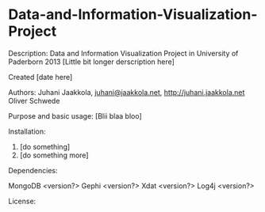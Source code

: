 Data-and-Information-Visualization-Project
==========================================

Description:
Data and Information Visualization Project in University of Paderborn 2013
[Little bit longer derscription here]

Created [date here]

Authors: 
	Juhani Jaakkola, juhani@jaakkola.net, http://juhani.jaakkola.net
	Oliver Schwede

Purpose and basic usage:
[Blii blaa bloo]

Installation:
1. [do something]
2. [do something more]


Dependencies:

MongoDB		<version?>
Gephi		<version?>
Xdat		<version?>
Log4j		<version?>

License:


